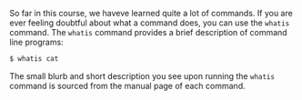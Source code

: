So far in this course, we haveve learned quite a lot of commands. If you are ever feeling doubtful about what a command does, you can use the `whatis` command. The `whatis` command provides a brief description of command line programs:

```bash
$ whatis cat
```

The small blurb and short description you see upon running the `whatis` command is sourced from the manual page of each command.

